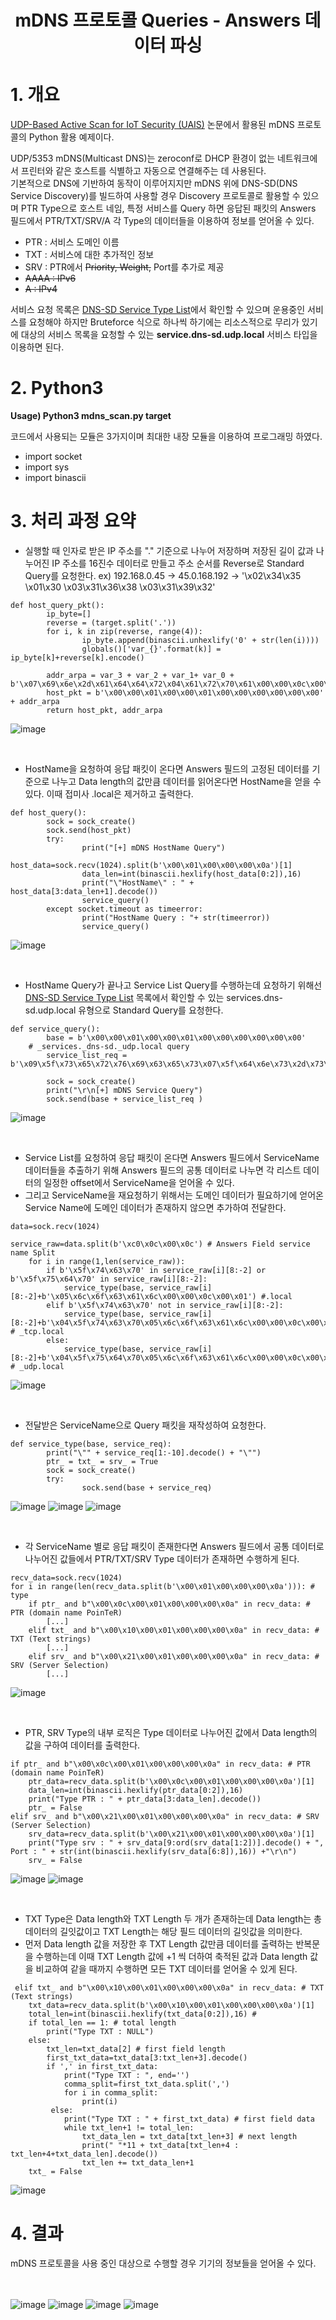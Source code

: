 # <center> mDNS 프로토콜 Queries - Answers 데이터 파싱</center>

# 1. 개요
[UDP-Based Active Scan for IoT Security (UAIS)](http://itiis.org/digital-library/24228) 논문에서 활용된 mDNS 프로토콜의 Python 활용 예제이다.<br>


UDP/5353 mDNS(Multicast DNS)는 zeroconf로 DHCP 환경이 없는 네트워크에서 프린터와 같은 호스트를 식별하고 자동으로 연결해주는 데 사용된다.<br>
기본적으로 DNS에 기반하여 동작이 이루어지지만 mDNS 위에 DNS-SD(DNS Service Discovery)를 빌드하여 사용할 경우 Discovery 프로토콜로 활용할 수 있으며 PTR Type으로 호스트 네임, 특정 서비스를 Query 하면 응답된 패킷의 Answers 필드에서 PTR/TXT/SRV/A 각 Type의 데이터들을 이용하여 정보를 얻어올 수 있다.

* PTR : 서비스 도메인 이름
* TXT : 서비스에 대한 추가적인 정보
* SRV : PTR에서 ~~Priority, Weight,~~ Port를 추가로 제공
* ~~AAAA : IPv6~~
* ~~A : IPv4~~

서비스 요청 목록은 [DNS-SD Service Type List](http://dns-sd.org/ServiceTypes.html)에서 확인할 수 있으며 운용중인 서비스를 요청해야 하지만 Bruteforce 식으로 하나씩 하기에는 리소스적으로 무리가 있기에 대상의 서비스 목록을 요청할 수 있는 **service.dns-sd.udp.local** 서비스 타입을 이용하면 된다.
<br>
# 2. Python3
**Usage) Python3 mdns_scan.py target**

코드에서 사용되는 모듈은 3가지이며 최대한 내장 모듈을 이용하여 프로그래밍 하였다.

* import socket
* import sys
* import binascii

# 3. 처리 과정 요약
* 실행할 때 인자로 받은 IP 주소를 "." 기준으로 나누어 저장하며 저장된 길이 값과 나누어진 IP 주소를 16진수 데이터로 만들고 주소 순서를 Reverse로 Standard Query를 요청한다. ex) 192.168.0.45 -> 45.0.168.192 -> '\x02\x34\x35 \x01\x30 \x03\x31\x36\x38 \x03\x31\x39\x32'
```
def host_query_pkt():
        ip_byte=[]
        reverse = (target.split('.'))
        for i, k in zip(reverse, range(4)):
                ip_byte.append(binascii.unhexlify('0' + str(len(i))))
                globals()['var_{}'.format(k)] = ip_byte[k]+reverse[k].encode()
	
        addr_arpa = var_3 + var_2 + var_1+ var_0 + b'\x07\x69\x6e\x2d\x61\x64\x64\x72\x04\x61\x72\x70\x61\x00\x00\x0c\x00\x01'
        host_pkt = b'\x00\x00\x01\x00\x00\x01\x00\x00\x00\x00\x00\x00' + addr_arpa
        return host_pkt, addr_arpa
```
![image](https://user-images.githubusercontent.com/40857478/121621321-eaf15b00-caa6-11eb-8807-758686f09de8.png)
<br>

<br>

*  HostName을 요청하여 응답 패킷이 온다면 Answers 필드의 고정된 데이터를 기준으로 나누고 Data length의 값만큼 데이터를 읽어온다면 HostName을 얻을 수 있다. 이때 접미사 .local은 제거하고 출력한다.
```
def host_query():
        sock = sock_create()
        sock.send(host_pkt)
        try:
                print("[+] mDNS HostName Query")
                host_data=sock.recv(1024).split(b'\x00\x01\x00\x00\x00\x0a')[1]
                data_len=int(binascii.hexlify(host_data[0:2]),16)
                print("\"HostName\" : " + host_data[3:data_len+1].decode())
                service_query()
        except socket.timeout as timeerror:
                print("HostName Query : "+ str(timeerror))
                service_query()
```

![image](https://user-images.githubusercontent.com/40857478/121622112-5c7dd900-caa8-11eb-990f-670ffcb14352.png)
<br>

<br>

* HostName Query가 끝나고 Service List Query를 수행하는데 요청하기 위해선 [DNS-SD Service Type List](http://dns-sd.org/ServiceTypes.html) 목록에서 확인할 수 있는 services.dns-sd.udp.local 유형으로 Standard Query를 요청한다.
```
def service_query():
        base = b'\x00\x00\x01\x00\x00\x01\x00\x00\x00\x00\x00\x00'
	# _services._dns-sd._udp.local query
        service_list_req = b'\x09\x5f\x73\x65\x72\x76\x69\x63\x65\x73\x07\x5f\x64\x6e\x73\x2d\x73\x64\x04\x5f\x75\x64\x70\x05\x6c\x6f\x63\x61\x6c\x00\x00\x0c\x00\x01'

        sock = sock_create()
        print("\r\n[+] mDNS Service Query")
        sock.send(base + service_list_req )
```
![image](https://user-images.githubusercontent.com/40857478/121628791-e895fd80-cab4-11eb-9a53-b4a5d3c3e232.png)
<br>

<br>

* Service List를 요청하여 응답 패킷이 온다면 Answers 필드에서 ServiceName 데이터들을 추출하기 위해 Answers 필드의 공통 데이터로 나누면 각 리스트 데이터의 일정한 offset에서 ServiceName을 얻어올 수 있다.<br>
* 그리고 ServiceName을 재요청하기 위해서는 도메인 데이터가 필요하기에 얻어온 Service Name에 도메인 데이터가 존재하지 않으면 추가하여 전달한다.
```
data=sock.recv(1024)

service_raw=data.split(b'\xc0\x0c\x00\x0c') # Answers Field service name Split
	for i in range(1,len(service_raw)):
		if b'\x5f\x74\x63\x70' in service_raw[i][8:-2] or b'\x5f\x75\x64\x70' in service_raw[i][8:-2]:
			service_type(base, service_raw[i][8:-2]+b'\x05\x6c\x6f\x63\x61\x6c\x00\x00\x0c\x00\x01') #.local
		elif b'\x5f\x74\x63\x70' not in service_raw[i][8:-2]:
			service_type(base, service_raw[i][8:-2]+b'\x04\x5f\x74\x63\x70\x05\x6c\x6f\x63\x61\x6c\x00\x00\x0c\x00\x01') # _tcp.local
		else:
			service_type(base, service_raw[i][8:-2]+b'\x04\x5f\x75\x64\x70\x05\x6c\x6f\x63\x61\x6c\x00\x00\x0c\x00\x01') # _udp.local
```
![image](https://user-images.githubusercontent.com/40857478/121628836-fc416400-cab4-11eb-8b21-b92edf2fdad0.png)
<br>

<br>

* 전달받은 ServiceName으로 Query 패킷을 재작성하여 요청한다.
```
def service_type(base, service_req):
        print("\"" + service_req[1:-10].decode() + "\"")
        ptr_ = txt_ = srv_ = True
        sock = sock_create()
        try:
                sock.send(base + service_req)
```
![image](https://user-images.githubusercontent.com/40857478/121630747-b5ee0400-cab8-11eb-9ac2-404edf6d4ec0.png)
![image](https://user-images.githubusercontent.com/40857478/121630762-bab2b800-cab8-11eb-81dd-5ed5a77ef79b.png)
![image](https://user-images.githubusercontent.com/40857478/121630771-beded580-cab8-11eb-8911-83fc2ba84785.png)
<br>

<br>

* 각 ServiceName 별로 응답 패킷이 존재한다면 Answers 필드에서 공통 데이터로 나누어진 값들에서 PTR/TXT/SRV Type 데이터가 존재하면 수행하게 된다.
```
recv_data=sock.recv(1024)
for i in range(len(recv_data.split(b'\x00\x01\x00\x00\x00\x0a'))): # type
	if ptr_ and b"\x00\x0c\x00\x01\x00\x00\x00\x0a" in recv_data: # PTR (domain name PoinTeR)
		[...]
	elif txt_ and b"\x00\x10\x00\x01\x00\x00\x00\x0a" in recv_data: # TXT (Text strings)
		[...]
	elif srv_ and b"\x00\x21\x00\x01\x00\x00\x00\x0a" in recv_data: # SRV (Server Selection)
		[...]
```
![image](https://user-images.githubusercontent.com/40857478/121630816-d1590f00-cab8-11eb-9c06-d2f4e82c38c0.png)
<br>

<br>

* PTR, SRV Type의 내부 로직은 Type 데이터로 나누어진 값에서 Data length의 값을 구하여 데이터를 출력한다.
```
if ptr_ and b"\x00\x0c\x00\x01\x00\x00\x00\x0a" in recv_data: # PTR (domain name PoinTeR)
	ptr_data=recv_data.split(b'\x00\x0c\x00\x01\x00\x00\x00\x0a')[1]
	data_len=int(binascii.hexlify(ptr_data[0:2]),16)
	print("Type PTR : " + ptr_data[3:data_len].decode())
	ptr_ = False
elif srv_ and b"\x00\x21\x00\x01\x00\x00\x00\x0a" in recv_data: # SRV (Server Selection)
	srv_data=recv_data.split(b'\x00\x21\x00\x01\x00\x00\x00\x0a')[1]
	print("Type srv : " + srv_data[9:ord(srv_data[1:2])].decode() + ", Port : " + str(int(binascii.hexlify(srv_data[6:8]),16)) +"\r\n")
	srv_ = False
```
![image](https://user-images.githubusercontent.com/40857478/121630892-f77eaf00-cab8-11eb-9d7b-797fb4e8fda1.png)
![image](https://user-images.githubusercontent.com/40857478/121630880-efbf0a80-cab8-11eb-9bf3-a49013c3d139.png)
<br>

<br>

* TXT Type은 Data length와 TXT Length 두 개가 존재하는데 Data length는 총 데이터의 길잇값이고 TXT Length는 해당 필드 데이터의 길잇값을 의미한다. <br>
* 먼저 Data length 값을 저장한 후 TXT Length 값만큼 데이터를 출력하는 반복문을 수행하는데 이때 TXT Length 값에 +1 씩 더하여 축적된 값과 Data length 값을 비교하여 같을 때까지 수행하면 모든 TXT 데이터를 얻어올 수 있게 된다.
```
 elif txt_ and b"\x00\x10\x00\x01\x00\x00\x00\x0a" in recv_data: # TXT (Text strings)
	txt_data=recv_data.split(b'\x00\x10\x00\x01\x00\x00\x00\x0a')[1]
 	total_len=int(binascii.hexlify(txt_data[0:2]),16) # 
	if total_len == 1: # total length
		print("Type TXT : NULL")
	else:
		txt_len=txt_data[2] # first field length
		first_txt_data=txt_data[3:txt_len+3].decode()
		if ',' in first_txt_data:
			print("Type TXT : ", end='')
			comma_split=first_txt_data.split(',')
			for i in comma_split:
				print(i)
		 else:
			print("Type TXT : " + first_txt_data) # first field data
			while txt_len+1 != total_len:
				txt_data_len = txt_data[txt_len+3] # next length
				print(" "*11 + txt_data[txt_len+4 : txt_len+4+txt_data_len].decode())
				txt_len += txt_data_len+1
	txt_ = False
```
![image](https://user-images.githubusercontent.com/40857478/121630911-06fdf800-cab9-11eb-8be8-e507d5449aa3.png)

# 4. 결과
mDNS 프로토콜을 사용 중인 대상으로 수행할 경우 기기의 정보들을 얻어올 수 있다.

<br><br>
![image](https://user-images.githubusercontent.com/40857478/121978411-19cb4200-cdc3-11eb-92d8-30524526409e.png)
![image](https://user-images.githubusercontent.com/40857478/121978176-9a3d7300-cdc2-11eb-9441-9370c3ecd5a7.png)
![image](https://user-images.githubusercontent.com/40857478/121978223-b2ad8d80-cdc2-11eb-885a-f99449f83647.png)
![image](https://user-images.githubusercontent.com/40857478/121978274-d53fa680-cdc2-11eb-9422-3aaf8d65fa21.png)
<br><br>
